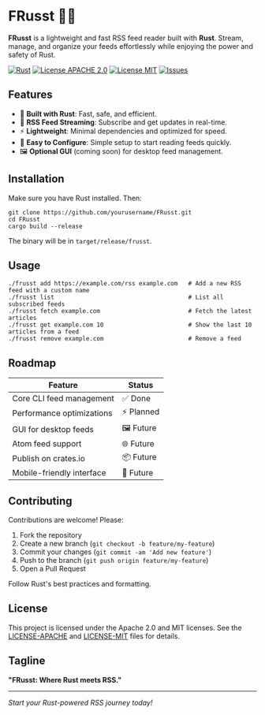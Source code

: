 # FRusst 🧠📡

**FRusst** is a lightweight and fast RSS feed reader built with **Rust**. Stream, manage, and organize your feeds effortlessly while enjoying the power and safety of Rust.

[![Rust](https://img.shields.io/badge/Rust-1.89.0-orange)](https://www.rust-lang.org/)
[![License APACHE 2.0](https://img.shields.io/badge/license-APACHE_2.0-blue)](LICENSE-Apache)
[![License MIT](https://img.shields.io/badge/license-MIT-blue)](LICENSE-MIT)
[![Issues](https://img.shields.io/github/issues/JonathanLT/FRusst)](https://github.com/JonathanLT/FRusst/issues)

## Features

- 🦀 **Built with Rust**: Fast, safe, and efficient.
- 📡 **RSS Feed Streaming**: Subscribe and get updates in real-time.
- ⚡ **Lightweight**: Minimal dependencies and optimized for speed.
- 🔧 **Easy to Configure**: Simple setup to start reading feeds quickly.
- 🖼️ **Optional GUI** (coming soon) for desktop feed management.

## Installation

Make sure you have Rust installed. Then:

```
git clone https://github.com/yourusername/FRusst.git
cd FRusst
cargo build --release
```

The binary will be in `target/release/frusst`.

## Usage

```
./frusst add https://example.com/rss example.com   # Add a new RSS feed with a custom name
./frusst list                                      # List all subscribed feeds
./frusst fetch example.com                         # Fetch the latest articles
./frusst get example.com 10                        # Show the last 10 articles from a feed 
./frusst remove example.com                        # Remove a feed
```

## Roadmap

| Feature                          | Status       |
|---------------------------------|-------------|
| Core CLI feed management          | ✅ Done      |
| Performance optimizations         | ⚡ Planned   |
| GUI for desktop feeds             | 🖼️ Future  |
| Atom feed support                 | 🌐 Future  |
| Publish on crates.io              | 📦 Future  |
| Mobile-friendly interface         | 📱 Future    |

## Contributing

Contributions are welcome! Please:

1. Fork the repository
2. Create a new branch (`git checkout -b feature/my-feature`)
3. Commit your changes (`git commit -am 'Add new feature'`)
4. Push to the branch (`git push origin feature/my-feature`)
5. Open a Pull Request

Follow Rust's best practices and formatting.

## License

This project is licensed under the Apache 2.0 and MIT licenses. See the [LICENSE-APACHE](LICENSE-APACHE) and [LICENSE-MIT](LICENSE-MIT) files for details.

## Tagline

**"FRusst: Where Rust meets RSS."**

---

*Start your Rust-powered RSS journey today!*
